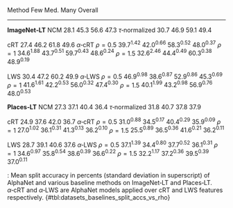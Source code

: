 Method                        Few            Med.            Many         Overall
-----------------  --------------  --------------  --------------  --------------
**ImageNet‑LT**
NCM                        $28.1$          $45.3$          $56.6$          $47.3$
$\tau$‑normalized          $30.7$          $46.9$          $59.1$          $49.4$
<!--  -->
cRT                        $27.4$          $46.2$          $61.8$          $49.6$
$\alpha$‑cRT
$\rho=0.5$          $39.7^{1.42}$   $42.0^{0.66}$   $58.3^{0.52}$   $48.0^{0.37}$
$\rho=1$            $34.6^{1.88}$   $43.7^{0.51}$   $59.7^{0.43}$   $48.6^{0.24}$
$\rho=1.5$          $32.6^{2.46}$   $44.4^{0.49}$   $60.3^{0.38}$   $48.9^{0.19}$
<!--  -->
LWS                        $30.4$          $47.2$          $60.2$          $49.9$
$\alpha$‑LWS
$\rho=0.5$          $46.9^{0.98}$   $38.6^{0.87}$   $52.9^{0.86}$   $45.3^{0.69}$
$\rho=1$            $41.6^{1.61}$   $42.2^{0.53}$   $56.0^{0.32}$   $47.4^{0.30}$
$\rho=1.5$          $40.1^{1.99}$   $43.2^{0.98}$   $56.9^{0.76}$   $48.0^{0.53}$
<!--  -->
<!--  -->
**Places‑LT**
NCM                        $27.3$          $37.1$          $40.4$          $36.4$
$\tau$‑normalized          $31.8$          $40.7$          $37.8$          $37.9$
<!--  -->
cRT                        $24.9$          $37.6$          $42.0$          $36.7$
$\alpha$‑cRT
$\rho=0.5$          $31.0^{0.88}$   $34.5^{0.17}$   $40.4^{0.29}$   $35.9^{0.09}$
$\rho=1$            $27.0^{1.02}$   $36.1^{0.31}$   $41.3^{0.13}$   $36.2^{0.10}$
$\rho=1.5$          $25.5^{0.89}$   $36.5^{0.36}$   $41.6^{0.21}$   $36.2^{0.11}$
<!--  -->
LWS                        $28.7$          $39.1$          $40.6$          $37.6$
$\alpha$‑LWS
$\rho=0.5$          $37.1^{1.39}$   $34.4^{0.80}$   $37.7^{0.52}$   $36.1^{0.31}$
$\rho=1$            $34.6^{0.97}$   $35.8^{0.54}$   $38.6^{0.39}$   $36.6^{0.22}$
$\rho=1.5$          $32.2^{1.17}$   $37.2^{0.36}$   $39.5^{0.39}$   $37.0^{0.11}$

: Mean split accuracy in percents (standard deviation in superscript) of AlphaNet and various baseline methods on ImageNet‑LT and Places‑LT. $\alpha$‑cRT and $\alpha$‑LWS are AlphaNet models applied over cRT and LWS features respectively. {#tbl:datasets_baselines_split_accs_vs_rho}
